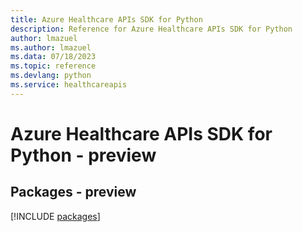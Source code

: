 ```yaml
---
title: Azure Healthcare APIs SDK for Python
description: Reference for Azure Healthcare APIs SDK for Python
author: lmazuel
ms.author: lmazuel
ms.data: 07/18/2023
ms.topic: reference
ms.devlang: python
ms.service: healthcareapis
---
```

# Azure Healthcare APIs SDK for Python - preview
## Packages - preview
[!INCLUDE [packages](healthcare-apis-index.md)]